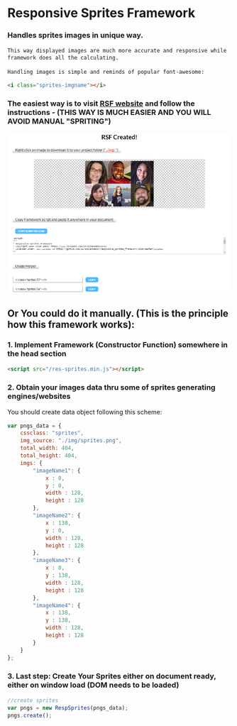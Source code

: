 # Responsive Sprites Framework


### Handles sprites images in unique way.
    This way displayed images are much more accurate and responsive while framework does all the calculating.

    Handling images is simple and reminds of popular font-awesome:

```html
<i class="sprites-imgname"></i>
```


### The easiest way is to visit [RSF website](http://responsive-sprites.com) and follow the instructions - (THIS WAY IS MUCH EASIER AND YOU WILL AVOID MANUAL "SPRITING")

![example](https://github.com/1978milanbabic/responsive_sprites_framework/blob/master/example.png)


## Or You could do it manually. (This is the principle how this framework works):

### 1. Implement Framework (Constructor Function) somewhere in the head section
```html
<script src="/res-sprites.min.js"></script>
```

### 2. Obtain your images data thru some of sprites generating engines/websites
You should create data object following this scheme:
```javascript
var pngs_data = {
    cssclass: "sprites",
    img_source: "./img/sprites.png",
    total_width: 404,
    total_height: 404,
    imgs: {
        "imageName1": {
            x : 0,
            y : 0,
            width : 128,
            height : 128
        },
        "imageName2": {
            x : 138,
            y : 0,
            width : 128,
            height : 128
        },
        "imageName3": {
            x : 0,
            y : 138,
            width : 128,
            height : 128
        },
        "imageName4": {
            x : 138,
            y : 138,
            width : 128,
            height : 128
        }
    }
};
```

### 3. Last step: Create Your Sprites either on document ready, either on window load (DOM needs to be loaded)
```javascript
//create sprites
var pngs = new RespSprites(pngs_data);
pngs.create();
```
